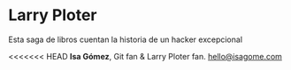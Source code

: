 # Larry Ploter 

Esta saga de libros cuentan la historia de un hacker excepcional


<<<<<<< HEAD
**Isa Gómez**, Git fan & Larry Ploter fan.
hello@isagome.com

